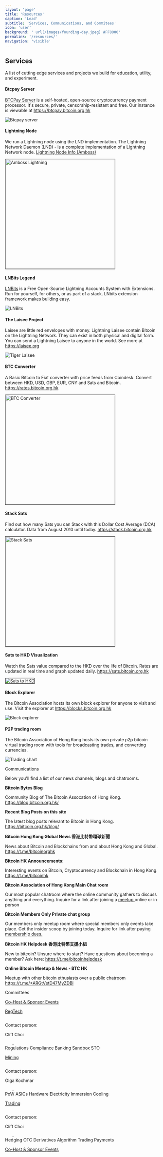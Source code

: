 ```yaml
---
layout: 'page'
title: 'Resources'
caption: 'Lead'
subtitle: 'Services, Communications, and Commitees'
icon: 'user'
background: ' url(/images/founding-day.jpeg) #FF0000'
permalink: '/resources/'
navigation: 'visible'
---
```


<div class="resources">
		<h2>Services</h2>
	<div>
			<p>A list of cutting edge services and projects we build for education, utility, and experiment.</p>
	</div>
</div>

<div class="join">
	<div class="first">
    	<div class="content">
			<h4>Btcpay Server</h4>
			<p><a href="https://btcpayserver.org" style="border:0px;margin-top: 0px;">BTCPay Server</a> is a self-hosted, open-source cryptocurrency payment processor. It's secure, private, censorship-resistant and free. Our instance is viewable at <a href="https://btcpay.bitcoin.org.hk" style="border:0px;margin-top: 0px;"> https://btcpay.bitcoin.org.hk </a></p>
		</div>
    	<img src="/images/btcpay.png" alt="Btcpay server">
   </div>
    <div class="first">
    	<div class="content">
			<h4>Lightning Node</h4>
			<p>We run a Lightning node using the LND implementation. The Lightning Network Daemon (LND) - is a complete implementation of a Lightning Network node. <a href="https://amboss.space/node/038ff6ec3fb52c23f1ea2f341bd7f9dd899766380750e4ce8c76bf12e11e1bf9a1"  style="border:0px;margin-top: 0px;"> Lightning Node Info (Amboss)</a></p>
		</div>
    	<img src="/images/amboss_ln_sm.png" style="border:1px solid #000" width="360" alt="Amboss Lightning">  
   </div>
	<div class="first">
    	<div class="content">
			<h4>LNBits Legend</h4>
			<p><a href="https://lnbits.com" style="border:0px;margin-top: 0px;"> LNBits</a> is a Free Open-Source Lightning Accounts System with Extensions. Run for yourself, for others, or as part of a stack. LNbits extension framework makes building easy. </p>
		</div>
		<img src="/images/lnbits.png" alt="LNBits">
   </div>
    <div class="first">
    	<div class="content">
			<h4>The Laisee Project</h4>
			<p>Laisee are little red envelopes with money. Lightning Laisee contain Bitcoin on the Lightning Network. They can exist in both physical and digital form. You can send a Lightning Laisee to anyone in the world. See more at <a href="https://laisee.org" style="border:0px;margin-top: 0px;"> https://laisee.org</a></p>
		</div>
    	<img src="/images/tiger_laisee.png" alt="Tiger Laisee">  
   </div>
    <div class="first">
    	<div class="content">
			<h4>BTC Converter</h4>
			<p>
			A Basic Bitcoin to Fiat converter with price feeds from Coindesk. Convert between HKD, USD, GBP, EUR, CNY and Sats and Bitcoin.
			 <a href="https://rates.bitcoin.org.hk" style="border:0px;margin-top: 0px;"> https://rates.bitcoin.org.hk </a></p>
		</div>
		<img src="/images/ratescalc.png" width="360px" style="border:1px solid #000" alt="BTC Converter">
   </div>
       <div class="first">
	   <div class="content">
			<h4>Stack Sats</h4>
			<p>Find out how many Sats you can Stack with this Dollar Cost Average (DCA) calculator. Data from August 2010 until today. <a href="https://stack.bitcoin.org.hk" style="border:0px;margin-top: 0px;"> https://stack.bitcoin.org.hk </a></p>
		</div>
		<img src="/images/dcacalc.png" width="360px" style="border:1px solid #000" alt="Stack Sats">
   </div>
    <div class="first">
		<div class="content">
			<h4>Sats to HKD Visualization</h4>
			<p>Watch the Sats value compared to the HKD over the life of Bitcoin. Rates are updated in real time and graph updated daily. <a href="https://sats.bitcoin.org.hk" style="border:0px;margin-top: 0px;"> https://sats.bitcoin.org.hk </a></p>
		</div>
    	<img src="/images/sats_hkd.png" style="border:1px solid #000" alt="Sats to HKD">  
   </div>
    <div class="first">
    	<div class="content">
			<h4>Block Explorer</h4>
			<p>The Bitcoin Association hosts its own block explorer for anyone to visit and use. Visit the explorer at <a href="https://blocks.bitcoin.org.hk" style="border:0px;margin-top: 0px;">https://blocks.bitcoin.org.hk </a></p>
		</div>
    	<img src="/images/blocks.png" alt="Block explorer">  
   </div>
   <div class="first">
    	<div class="content">
			<h4>P2P trading room</h4>
			<p>The Bitcoin Association of Hong Kong hosts its own private p2p bitcoin virtual trading room with tools for broadcasting trades, and converting currencies.</p>
		</div>
    	<img src="/images/comm5.png" alt="Trading chart">  
   </div>
</div>


<div class="resources">
	<div class="head">
		<p class="header">Communications</p>
	</div>
	<div>
		<p>Below you'll find a list of our news channels, blogs and chatrooms.</p>
	</div>
	<div class="contact">
		<div class="card">
	 		<div class="text">
				<div>
				<b>Bitcoin Bytes Blog </b> 
				<p>
				Community Blog of The Bitcoin Assocation of Hong Kong. <a href="https://blog.bitcoin.org.hk/">https://blog.bitcoin.org.hk/</a>
				</p>
				</div>
			<div>
				<b>Recent Blog Posts on this site</b>
				<p>
				The latest blog posts relevant to Bitcoin in Hong Kong.
				<a href="https://bitcoin.org.hk">https://bitcoin.org.hk/blog/</a>
				</p>
			</div>		
	</div>
	<div class="card">
	 <div class="text">
			<div>
			<b>Bitcoin Hong Kong Global News 香港比特幣環球新聞 </b>
			<p>
			News about Bitcoin and Blockchains from and about Hong Kong and Global. 
			<a href="https://t.me/bitcoinorghk">https://t.me/bitcoinorghk</a>
			</p>
			</div>
			<div>
			<b>Bitcoin HK Announcements: </b> 
			<p>
			Interesting events on Bitcoin, Cryptocurrency and Blockchain in Hong Kong. <a href="https://t.me/bitcoinhk">https://t.me/bitcoinhk</a>
			</p>
			</div>		
	</div>
	<div class="card">
		<div class="text">
			<div>
			<b>Bitcoin Association of Hong Kong Main Chat room </b> 
				<p> Our most popular chatroom where the online community gathers to discuss anything and everything. Inquire for a link after joining a <a href="/meetups"> meetup </a> online or in person	</p>
			</div>
			<div>
			<b>Bitcoin Members Only Private chat group</b>
			<p> Our members only meetup room where special members only events take place. Get the insider scoop by joining today. Inquire for link after paying <a href="/join/#join-member"> membership dues.</a></p>
			</div>
		</div>
	</div>
		<div class="card">
		<div class="text">
			<div>
			<b>Bitcoin HK Helpdesk 香港比特幣支援小組 </b> 
			<p> New to bitcoin? Unsure where to start? Have questions about becoming a member? 
				Ask here: <a href="https://t.me/bitcoinhelpdesk"> https://t.me/bitcoinhelpdesk</a></p>
			</div>
			<div>
				<b>Online Bitcoin Meetup & News - BTC HK </b> 
				<p> Meetup with other bitcoin ethusiasts over a public chatroom
				<a href="https://t.me/+ARGtVetD47MyZDBl"> https://t.me/+ARGtVetD47MyZDBl</a>
				</p>
			</div>
		</div>
	</div>
</div>

<div class="resources">
<div class="head">
	<p class="header">Committees</p>
	<a class="nbtn head_link" href="mailto:info@bitcoin.org.hk">Co-Host & Sponsor Events</a>
</div>

<div class="main">
	<div class="card">
		<div class="card-header show">
			<img src="/images/comm1.png" alt="">
			<a href="https://www.meetup.com/Bitcoin-HK/events/270269664/" class="card-date" target="_blank">
				<p>RegTech</p>
				<span>
					<img src="/images/card-calendar.svg" alt="">
				</span>
			</a>
		</div>
		<div class="contact">
			<div class="contact-person">
				<p>Contact person:</p>
				<span>Cliff Choi</span>
			</div>
			<div class="links">
				<a href="https://t.me/bitcoinhk" target="_blank">
					<svg width="24" height="24" viewBox="0 0 24 24" fill="none" xmlns="http://www.w3.org/2000/svg">
						<g clip-path="url(#clip0)">
						<path d="M9.41718 15.1814L9.02018 20.7654C9.58818 20.7654 9.83418 20.5214 10.1292 20.2284L12.7922 17.6834L18.3102 21.7244C19.3222 22.2884 20.0352 21.9914 20.3082 20.7934L23.9302 3.82141L23.9312 3.82041C24.2522 2.32441 23.3902 1.73941 22.4042 2.10641L1.11418 10.2574C-0.338822 10.8214 -0.316822 11.6314 0.867178 11.9984L6.31018 13.6914L18.9532 5.78041C19.5482 5.38641 20.0892 5.60441 19.6442 5.99841L9.41718 15.1814Z"/>
						</g>
						<defs>
						<clipPath id="clip0">
						<rect width="24" height="24" fill="white"/>
						</clipPath>
						</defs>
					</svg>
				</a>
				<a href="">
					<svg width="24" height="24" viewBox="0 0 24 24" fill="none" xmlns="http://www.w3.org/2000/svg">
						<g clip-path="url(#clip0)">
						<path d="M23.9938 24.0002V23.9992H23.9998V15.1972C23.9998 10.8912 23.0728 7.57422 18.0388 7.57422C15.6188 7.57422 13.9948 8.90222 13.3318 10.1612H13.2618V7.97622H8.48877V23.9992H13.4588V16.0652C13.4588 13.9762 13.8548 11.9562 16.4418 11.9562C18.9908 11.9562 19.0288 14.3402 19.0288 16.1992V24.0002H23.9938Z" />
						<path d="M0.395996 7.97656H5.372V23.9996H0.395996V7.97656Z" />
						<path d="M2.882 0C1.291 0 0 1.291 0 2.882C0 4.473 1.291 5.791 2.882 5.791C4.473 5.791 5.764 4.473 5.764 2.882C5.763 1.291 4.472 0 2.882 0V0Z" />
						</g>
						<defs>
						<clipPath id="clip0">
						<rect width="24" height="24" fill="white"/>
						</clipPath>
						</defs>
					</svg>
				</a>
			</div>
			<div class="tags">
				<span>Regulations</span>
				<span>Compliance</span>
				<span>Banking</span>
				<span>Sandbox</span>
				<span>STO</span>
			</div>
		</div>
	</div>
	<div class="card">
		<div class="card-header">
			<img src="/images/comm2.png" alt="">
			<a href="/committees/mining/" class="card-date" target="_blank">
				<p>Mining</p>
				<span>
					<img src="/images/card-calendar.svg" alt="">
				</span>
			</a>
		</div>
		<div class="contact">
			<div class="contact-person">
				<p>Contact person:</p>
				<span>Olga Kochmar</span>
			</div>
			<div class="links">
				<a href="https://t.me/bitcoinhk" target="_blank">
					<svg width="24" height="24" viewBox="0 0 24 24" fill="none" xmlns="http://www.w3.org/2000/svg">
						<g clip-path="url(#clip0)">
						<path d="M9.41718 15.1814L9.02018 20.7654C9.58818 20.7654 9.83418 20.5214 10.1292 20.2284L12.7922 17.6834L18.3102 21.7244C19.3222 22.2884 20.0352 21.9914 20.3082 20.7934L23.9302 3.82141L23.9312 3.82041C24.2522 2.32441 23.3902 1.73941 22.4042 2.10641L1.11418 10.2574C-0.338822 10.8214 -0.316822 11.6314 0.867178 11.9984L6.31018 13.6914L18.9532 5.78041C19.5482 5.38641 20.0892 5.60441 19.6442 5.99841L9.41718 15.1814Z"/>
						</g>
						<defs>
						<clipPath id="clip0">
						<rect width="24" height="24" fill="white"/>
						</clipPath>
						</defs>
					</svg>
				</a>
				<a href="">
					<svg width="24" height="24" viewBox="0 0 24 24" fill="none" xmlns="http://www.w3.org/2000/svg">
						<g clip-path="url(#clip0)">
						<path d="M23.9938 24.0002V23.9992H23.9998V15.1972C23.9998 10.8912 23.0728 7.57422 18.0388 7.57422C15.6188 7.57422 13.9948 8.90222 13.3318 10.1612H13.2618V7.97622H8.48877V23.9992H13.4588V16.0652C13.4588 13.9762 13.8548 11.9562 16.4418 11.9562C18.9908 11.9562 19.0288 14.3402 19.0288 16.1992V24.0002H23.9938Z" />
						<path d="M0.395996 7.97656H5.372V23.9996H0.395996V7.97656Z" />
						<path d="M2.882 0C1.291 0 0 1.291 0 2.882C0 4.473 1.291 5.791 2.882 5.791C4.473 5.791 5.764 4.473 5.764 2.882C5.763 1.291 4.472 0 2.882 0V0Z" />
						</g>
						<defs>
						<clipPath id="clip0">
						<rect width="24" height="24" fill="white"/>
						</clipPath>
						</defs>
					</svg>
				</a>
			</div>
			<div class="tags">
				<span>PoW</span>
				<span>ASICs</span>
				<span>Hardware</span>
				<span>Electricity</span>
				<span>Immersion Cooling</span>
			</div>
		</div>
	</div>
	<div class="card">
		<div class="card-header">
			<img src="/images/comm5.png" alt="">
			<a href="https://t.me/bitcoinhk" class="card-date" target="_blank">
				<p>Trading </p>
				<span>
					<img src="/images/card-calendar.svg" alt="">
				</span>
			</a>
		</div>
		<div class="contact">
			<div class="contact-person">
				<p>Contact person:</p>
				<span>Cliff Choi </span>
			</div>
			<div class="links">
				<a href="https://t.me/bitcoinhk" target="_blank">
					<svg width="24" height="24" viewBox="0 0 24 24" fill="none" xmlns="http://www.w3.org/2000/svg">
						<g clip-path="url(#clip0)">
						<path d="M9.41718 15.1814L9.02018 20.7654C9.58818 20.7654 9.83418 20.5214 10.1292 20.2284L12.7922 17.6834L18.3102 21.7244C19.3222 22.2884 20.0352 21.9914 20.3082 20.7934L23.9302 3.82141L23.9312 3.82041C24.2522 2.32441 23.3902 1.73941 22.4042 2.10641L1.11418 10.2574C-0.338822 10.8214 -0.316822 11.6314 0.867178 11.9984L6.31018 13.6914L18.9532 5.78041C19.5482 5.38641 20.0892 5.60441 19.6442 5.99841L9.41718 15.1814Z"/>
						</g>
						<defs>
						<clipPath id="clip0">
						<rect width="24" height="24" fill="white"/>
						</clipPath>
						</defs>
					</svg>
				</a>
				<a href="" target="_blank">
					<svg width="24" height="24" viewBox="0 0 24 24" fill="none" xmlns="http://www.w3.org/2000/svg">
						<g clip-path="url(#clip0)">
						<path d="M23.9938 24.0002V23.9992H23.9998V15.1972C23.9998 10.8912 23.0728 7.57422 18.0388 7.57422C15.6188 7.57422 13.9948 8.90222 13.3318 10.1612H13.2618V7.97622H8.48877V23.9992H13.4588V16.0652C13.4588 13.9762 13.8548 11.9562 16.4418 11.9562C18.9908 11.9562 19.0288 14.3402 19.0288 16.1992V24.0002H23.9938Z" />
						<path d="M0.395996 7.97656H5.372V23.9996H0.395996V7.97656Z" />
						<path d="M2.882 0C1.291 0 0 1.291 0 2.882C0 4.473 1.291 5.791 2.882 5.791C4.473 5.791 5.764 4.473 5.764 2.882C5.763 1.291 4.472 0 2.882 0V0Z" />
						</g>
						<defs>
						<clipPath id="clip0">
						<rect width="24" height="24" fill="white"/>
						</clipPath>
						</defs>
						</svg>
				</a>
			</div>
			<div class="tags">
				<span>Hedging</span>
				<span>OTC</span>
				<span>Derivatives</span>
				<span>Algorithm Trading</span>
				<span>Payments</span>
			</div>
		</div>
	</div>
</div>

<a class="nbtn foot_link" href="mailto:info@bitcoin.org.hk">Co-Host & Sponsor Events</a>

</div>
